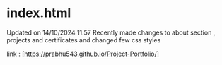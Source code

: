 # index.html
Updated on 14/10/2024 11.57 
Recently made changes to about section , projects and certificates and changed few css styles

link : [https://prabhu543.github.io/Project-Portfolio/]
